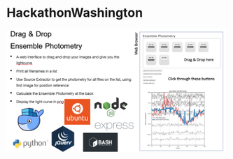 # HackathonWashington

![alt text](https://github.com/cylammarco/HackathonWashington/blob/master/Screenshot.png)
